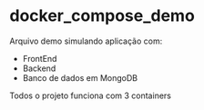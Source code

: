 # docker_compose_demo

Arquivo demo simulando aplicação com:

- FrontEnd
- Backend
- Banco de dados em MongoDB

Todos o projeto funciona com 3 containers
